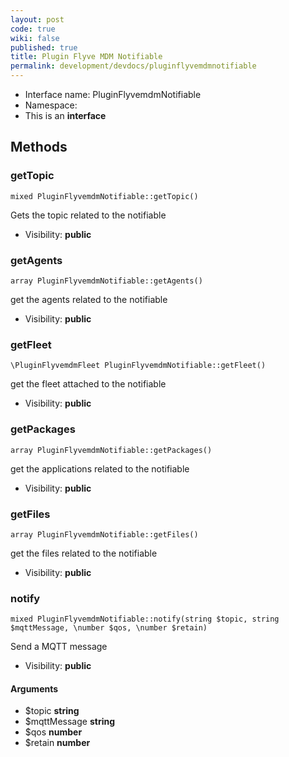 ```yaml
---
layout: post
code: true
wiki: false
published: true
title: Plugin Flyve MDM Notifiable
permalink: development/devdocs/pluginflyvemdmnotifiable
---
```


* Interface name: PluginFlyvemdmNotifiable
* Namespace: 
* This is an **interface**






Methods
-------


### getTopic

    mixed PluginFlyvemdmNotifiable::getTopic()

Gets the topic related to the notifiable



* Visibility: **public**




### getAgents

    array PluginFlyvemdmNotifiable::getAgents()

get the agents related to the notifiable



* Visibility: **public**




### getFleet

    \PluginFlyvemdmFleet PluginFlyvemdmNotifiable::getFleet()

get the fleet attached to the notifiable



* Visibility: **public**




### getPackages

    array PluginFlyvemdmNotifiable::getPackages()

get the applications related to the notifiable



* Visibility: **public**




### getFiles

    array PluginFlyvemdmNotifiable::getFiles()

get the files related to the notifiable



* Visibility: **public**




### notify

    mixed PluginFlyvemdmNotifiable::notify(string $topic, string $mqttMessage, \number $qos, \number $retain)

Send a MQTT message



* Visibility: **public**


#### Arguments
* $topic **string**
* $mqttMessage **string**
* $qos **number**
* $retain **number**


